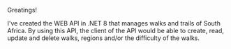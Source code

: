 Greatings!

I've created the WEB API in .NET 8 that manages walks and trails of South Africa. By using this API, the client of the API would be able to create, read, update and delete
walks, regions and/or the difficulty of the walks. 
